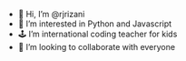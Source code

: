 - 👋 Hi, I’m @rjrizani
- 👀 I’m interested in Python and Javascript
- 🕹️ I’m international coding teacher for kids
- 💞️ I’m looking to collaborate with everyone
  

<!---
rjrizani/rjrizani is a ✨ special ✨ repository because its `README.md` (this file) appears on your GitHub profile.
You can click the Preview link to take a look at your changes.
--->
